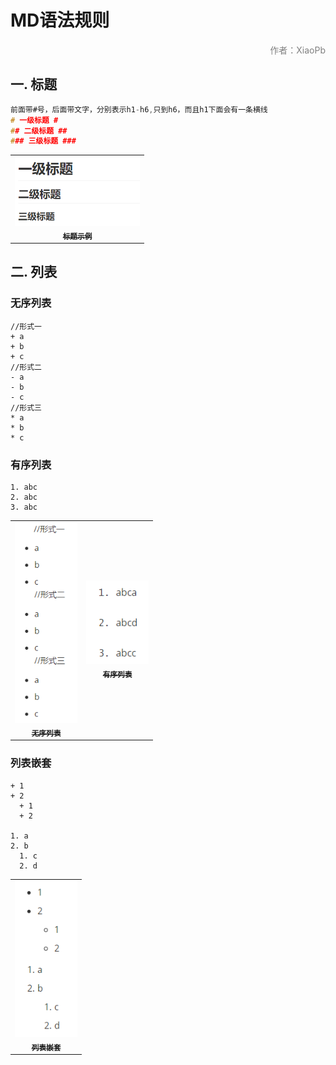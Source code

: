 # MD语法规则  #

<p align="right"><font color=gray>作者：XiaoPb</font></p>

## 一. 标题 ##

```c
前面带#号，后面带文字，分别表示h1-h6,只到h6，而且h1下面会有一条横线
# 一级标题 #
## 二级标题 ##
### 三级标题 ###
```
<table>
	<tr>
        <td align="center"><a href="https://github.com/XiaoPb/blogs/tree/master/mdGrammarRules"><img src="doc/1.png" width="200px;"/><br /><sub><b>标题示例</b></sub></a>
	</tr>
</table>


## 二. 列表

### 无序列表 ###

```
//形式一
+ a
+ b
+ c
//形式二
- a
- b
- c
//形式三
* a
* b
* c
```

### 有序列表 ###

```
1. abc
2. abc
3. abc
```
<table>
	<tr>
        <td align="center"><a href="https://github.com/XiaoPb/blogs/tree/master/mdGrammarRules"><img src="doc/2.png" width="100px;"/><br /><sub><b>无序列表</b></sub></a>
        <td align="center"><a href="https://github.com/XiaoPb/blogs/tree/master/mdGrammarRules"><img src="doc/3.png" width="100px;"/><br /><sub><b>有序列表</b></sub></a>
	</tr>
</table>




### 列表嵌套 ###

```
+ 1
+ 2
  + 1
  + 2
  
1. a
2. b
  1. c
  2. d
```
<table>
	<tr>
        <td align="center"><a href="https://github.com/XiaoPb/blogs/tree/master/mdGrammarRules"><img src="doc/4.png" width="100px;"/><br /><sub><b>列表嵌套</b></sub></a>
	</tr>
</table>


```


```